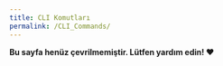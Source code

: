 ```yaml
---
title: CLI Komutları
permalink: /CLI_Commands/
---
```


**Bu sayfa henüz çevrilmemiştir. Lütfen yardım edin! ❤**
